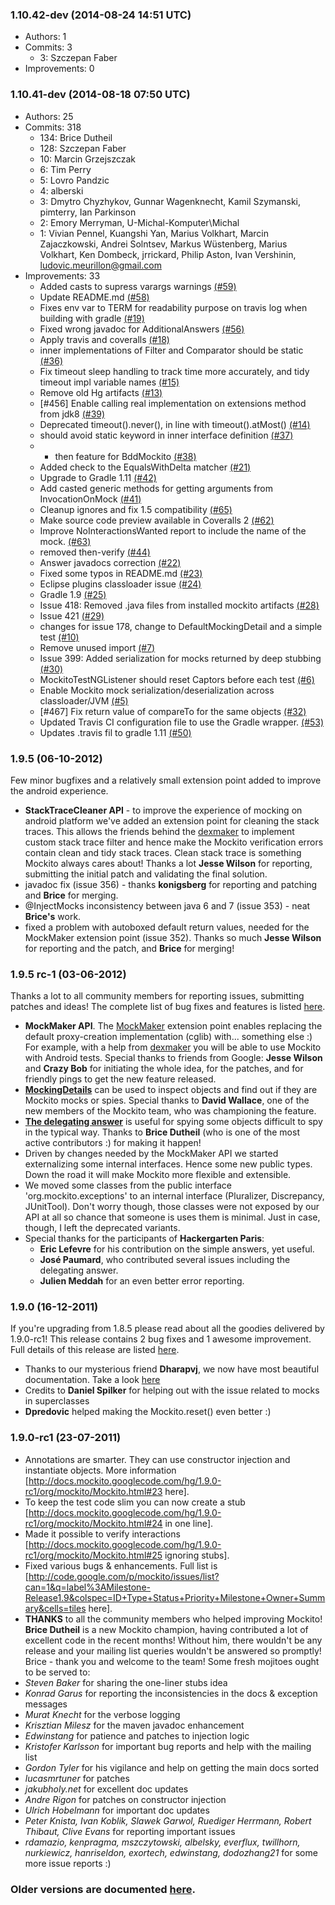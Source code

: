 ### 1.10.42-dev (2014-08-24 14:51 UTC)

* Authors: 1
* Commits: 3
  * 3: Szczepan Faber
* Improvements: 0

### 1.10.41-dev (2014-08-18 07:50 UTC)

* Authors: 25
* Commits: 318
  * 134: Brice Dutheil
  * 128: Szczepan Faber
  * 10: Marcin Grzejszczak
  * 6: Tim Perry
  * 5: Lovro Pandzic
  * 4: alberski
  * 3: Dmytro Chyzhykov, Gunnar Wagenknecht, Kamil Szymanski, pimterry, Ian Parkinson
  * 2: Emory Merryman, U-Michal-Komputer\Michal
  * 1: Vivian Pennel, Kuangshi Yan, Marius Volkhart, Marcin Zajaczkowski, Andrei Solntsev, Markus Wüstenberg, Marius Volkhart, Ken Dombeck, jrrickard, Philip Aston, Ivan Vershinin, ludovic.meurillon@gmail.com
* Improvements: 33
  * Added casts to supress varargs warnings [(#59)](https://github.com/mockito/mockito/pull/59)
  * Update README.md [(#58)](https://github.com/mockito/mockito/pull/58)
  * Fixes env var to TERM for readability purpose on travis log when building with gradle [(#19)](https://github.com/mockito/mockito/pull/19)
  * Fixed wrong javadoc for AdditionalAnswers [(#56)](https://github.com/mockito/mockito/pull/56)
  * Apply travis and coveralls [(#18)](https://github.com/mockito/mockito/pull/18)
  * inner implementations of Filter and Comparator should be static [(#36)](https://github.com/mockito/mockito/pull/36)
  * Fix timeout sleep handling to track time more accurately, and tidy timeout impl variable names [(#15)](https://github.com/mockito/mockito/pull/15)
  * Remove old Hg artifacts [(#13)](https://github.com/mockito/mockito/pull/13)
  * [#456] Enable calling real implementation on extensions method from jdk8 [(#39)](https://github.com/mockito/mockito/pull/39)
  * Deprecated timeout().never(), in line with timeout().atMost() [(#14)](https://github.com/mockito/mockito/pull/14)
  * should avoid static keyword in inner interface definition [(#37)](https://github.com/mockito/mockito/pull/37)
  * - then feature for BddMockito [(#38)](https://github.com/mockito/mockito/pull/38)
  * Added check to the EqualsWithDelta matcher [(#21)](https://github.com/mockito/mockito/pull/21)
  * Upgrade to Gradle 1.11 [(#42)](https://github.com/mockito/mockito/pull/42)
  * Add casted generic methods for getting arguments from InvocationOnMock [(#41)](https://github.com/mockito/mockito/pull/41)
  * Cleanup ignores and fix 1.5 compatibility [(#65)](https://github.com/mockito/mockito/pull/65)
  * Make source code preview available in Coveralls 2 [(#62)](https://github.com/mockito/mockito/pull/62)
  * Improve NoInteractionsWanted report to include the name of the mock. [(#63)](https://github.com/mockito/mockito/pull/63)
  * removed then-verify [(#44)](https://github.com/mockito/mockito/pull/44)
  * Answer javadocs correction [(#22)](https://github.com/mockito/mockito/pull/22)
  * Fixed some typos in README.md [(#23)](https://github.com/mockito/mockito/pull/23)
  * Eclipse plugins classloader issue  [(#24)](https://github.com/mockito/mockito/pull/24)
  * Gradle 1.9 [(#25)](https://github.com/mockito/mockito/pull/25)
  * Issue 418: Removed .java files from installed mockito artifacts [(#28)](https://github.com/mockito/mockito/pull/28)
  * Issue 421 [(#29)](https://github.com/mockito/mockito/pull/29)
  * changes for issue 178, change to DefaultMockingDetail and a simple test [(#10)](https://github.com/mockito/mockito/pull/10)
  * Remove unused import [(#7)](https://github.com/mockito/mockito/pull/7)
  * Issue 399: Added serialization for mocks returned by deep stubbing [(#30)](https://github.com/mockito/mockito/pull/30)
  * MockitoTestNGListener should reset Captors before each test [(#6)](https://github.com/mockito/mockito/pull/6)
  * Enable Mockito mock serialization/deserialization across classloader/JVM [(#5)](https://github.com/mockito/mockito/pull/5)
  * [#467] Fix return value of compareTo for the same objects [(#32)](https://github.com/mockito/mockito/pull/32)
  * Updated Travis CI configuration file to use the Gradle wrapper. [(#53)](https://github.com/mockito/mockito/pull/53)
  * Updates .travis fil to gradle 1.11 [(#50)](https://github.com/mockito/mockito/pull/50)

### 1.9.5 (06-10-2012)

Few minor bugfixes and a relatively small extension point added to improve the android experience.

* **StackTraceCleaner API** - to improve the experience of mocking on android platform we've added an extension point for cleaning the stack traces. This allows the friends behind the [dexmaker](http://code.google.com/p/dexmaker) to implement custom stack trace filter and hence make the Mockito verification errors contain clean and tidy stack traces. Clean stack trace is something Mockito always cares about! Thanks a lot **Jesse Wilson** for reporting, submitting the initial patch and validating the final solution.
* javadoc fix (issue 356) - thanks **konigsberg** for reporting and patching and **Brice** for merging.
* @InjectMocks inconsistency between java 6 and 7 (issue 353) - neat **Brice's** work.
* fixed a problem with autoboxed default return values, needed for the MockMaker extension point (issue 352). Thanks so much **Jesse Wilson** for reporting and the patch, and **Brice** for merging!

### 1.9.5 rc-1 (03-06-2012)

Thanks a lot to all community members for reporting issues, submitting patches and ideas! The complete list of bug fixes and features is listed [here](http://code.google.com/p/mockito/issues/list?can=1&q=label%3AMilestone-Release1.9.5-rc1&colspec=ID+Type+Status+Priority+Milestone+Owner+Summary&cells=tiles).

* **MockMaker API**. The [MockMaker](http://docs.mockito.googlecode.com/hg/1.9.5-rc1/org/mockito/plugins/MockMaker.html) extension point enables replacing the default proxy-creation implementation (cglib) with... something else :) For example, with a help from [dexmaker](http://code.google.com/p/dexmaker) you will be able to use Mockito with Android tests. Special thanks to friends from Google: **Jesse Wilson** and **Crazy Bob** for initiating the whole idea, for the patches, and for friendly pings to get the new feature released.
* [**MockingDetails**](http://docs.mockito.googlecode.com/hg/1.9.5-rc1/org/mockito/Mockito.html#mocking_details) can be used to inspect objects and find out if they are Mockito mocks or spies. Special thanks to **David Wallace**, one of the new members of the Mockito team, who was championing the feature.
* [**The delegating answer**](http://docs.mockito.googlecode.com/hg/1.9.5-rc1/org/mockito/Mockito.html#delegating_call_to_real_instance) is useful for spying some objects difficult to spy in the typical way. Thanks to **Brice Dutheil** (who is one of the most active contributors :) for making it happen!
* Driven by changes needed by the MockMaker API we started externalizing some internal interfaces. Hence some new public types. Down the road it will make Mockito more flexible and extensible.
* We moved some classes from the public interface 'org.mockito.exceptions' to an internal interface (Pluralizer, Discrepancy, JUnitTool). Don't worry though, those classes were not exposed by our API at all so chance that someone is uses them is minimal. Just in case, though, I left the deprecated variants.
* Special thanks for the participants of **Hackergarten Paris**:
  * **Eric Lefevre** for his contribution on the simple answers, yet useful.
  * **José Paumard**, who contributed several issues including the delegating answer.
  * **Julien Meddah** for an even better error reporting.

### 1.9.0 (16-12-2011)

If you're upgrading from 1.8.5 please read about all the goodies delivered by 1.9.0-rc1! This release contains 2 bug fixes and 1 awesome improvement. Full details of this release are listed [here](http://code.google.com/p/mockito/issues/list?can=1&q=label%3AMilestone-Release1.9&colspec=ID+Type+Status+Priority+Milestone+Owner+Summary&cells=tiles).

* Thanks to our mysterious friend **Dharapvj**, we now have most beautiful documentation. Take a look [here](http://docs.mockito.googlecode.com/hg/latest/org/mockito/Mockito.html)
* Credits to **Daniel Spilker** for helping out with the issue related to mocks in superclasses
* **Dpredovic** helped making the Mockito.reset() even better :)

### 1.9.0-rc1 (23-07-2011)

 * Annotations are smarter. They can use constructor injection and instantiate objects. More information [http://docs.mockito.googlecode.com/hg/1.9.0-rc1/org/mockito/Mockito.html#23 here].
 * To keep the test code slim you can now create a stub [http://docs.mockito.googlecode.com/hg/1.9.0-rc1/org/mockito/Mockito.html#24 in one line].
 * Made it possible to verify interactions [http://docs.mockito.googlecode.com/hg/1.9.0-rc1/org/mockito/Mockito.html#25 ignoring stubs].
 * Fixed various bugs & enhancements. Full list is [http://code.google.com/p/mockito/issues/list?can=1&q=label%3AMilestone-Release1.9&colspec=ID+Type+Status+Priority+Milestone+Owner+Summary&cells=tiles here].
 * **THANKS** to all the community members who helped improving Mockito! **Brice Dutheil** is a new Mockito champion, having contributed a lot of excellent code in the recent months! Without him, there wouldn't be any release and your mailing list queries wouldn't be answered so promptly! Brice - thank you and welcome to the team! Some fresh mojitoes ought to be served to:
  * *Steven Baker* for sharing the one-liner stubs idea
  * *Konrad Garus* for reporting the inconsistencies in the docs & exception messages
  * *Murat Knecht* for the verbose logging
  * *Krisztian Milesz* for the maven javadoc enhancement
  * *Edwinstang* for patience and patches to injection logic
  * *Kristofer Karlsson* for important bug reports and help with the mailing list
  * *Gordon Tyler* for his vigilance and help on getting the main docs sorted
  * *lucasmrtuner* for patches
  * *jakubholy.net* for excellent doc updates
  * *Andre Rigon* for patches on constructor injection
  * *Ulrich Hobelmann* for important doc updates
  * *Peter Knista, Ivan Koblik, Slawek Garwol, Ruediger Herrmann, Robert Thibaut, Clive Evans* for reporting important issues
  * *rdamazio, kenpragma, mszczytowski, albelsky, everflux, twillhorn, nurkiewicz, hanriseldon, exortech, edwinstang, dodozhang21* for some more issue reports :)

### Older versions are documented [here](https://code.google.com/p/mockito/wiki/ReleaseNotes).
